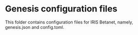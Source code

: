 # Genesis configuration files
This folder contains configuration files for IRIS Betanet, namely, genesis.json and config.toml.

